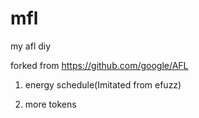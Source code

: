 # mfl

my afl diy

forked from https://github.com/google/AFL

1. energy schedule(Imitated from efuzz)

2. more tokens 